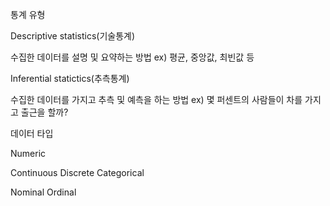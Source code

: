 통계 유형

Descriptive statistics(기술통계)

수집한 데이터를 설명 및 요약하는 방법
ex) 평균, 중앙값, 최빈값 등

Inferential statictics(추측통계)

수집한 데이터를 가지고 추측 및 예측을 하는 방법
ex) 몇 퍼센트의 사람들이 차를 가지고 출근을 할까?

데이터 타입

Numeric

Continuous
Discrete
Categorical

Nominal
Ordinal
